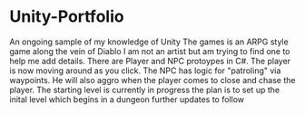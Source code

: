 # Unity-Portfolio
An ongoing sample of my knowledge of Unity
The games is an ARPG style game along the vein of Diablo
I am not an artist but am trying to find one to help me add details.
There are Player and NPC protoypes in C#. The player is now moving around as you click. 
The NPC has logic for "patroling" via waypoints. He will also aggro when the player comes to close 
and chase the player.
The starting level is currently in progress the plan is to set up the inital level which begins in a dungeon
further updates to follow
